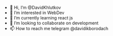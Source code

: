 - 👋 Hi, I’m @DavidKhlutkov
- 👀 I’m interested in WebDev
- 🌱 I’m currently learning react js
- 💞️ I’m looking to collaborate on development
- 📫 How to reach me telegram @davidikborodach

<!---
DavidKhlutkov/DavidKhlutkov is a ✨ special ✨ repository because its `README.md` (this file) appears on your GitHub profile.
You can click the Preview link to take a look at your changes.
--->
